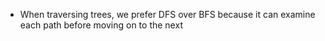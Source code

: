 - When traversing trees, we prefer DFS over BFS because it can examine each path before moving on to the next